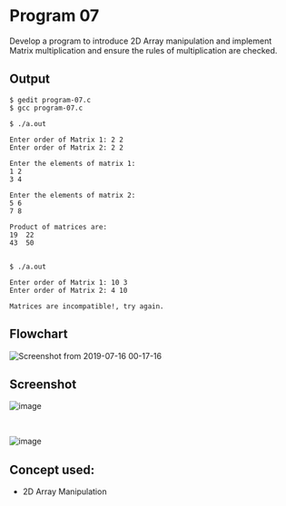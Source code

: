 # Program 07

Develop a program to introduce 2D Array manipulation and implement Matrix multiplication and ensure the rules of multiplication are checked.

## Output

```shell
$ gedit program-07.c 
$ gcc program-07.c 

$ ./a.out

Enter order of Matrix 1: 2 2
Enter order of Matrix 2: 2 2

Enter the elements of matrix 1:
1 2
3 4

Enter the elements of matrix 2:
5 6
7 8

Product of matrices are: 
19	22	
43	50	


$ ./a.out

Enter order of Matrix 1: 10 3
Enter order of Matrix 2: 4 10

Matrices are incompatible!, try again.

```
## Flowchart
![Screenshot from 2019-07-16 00-17-16](https://user-images.githubusercontent.com/42874695/61240996-2c184d80-a760-11e9-9a8e-c0fc41292c8c.png)

## Screenshot

![image](https://user-images.githubusercontent.com/44167922/50380630-c749b880-0692-11e9-9b77-d0345abbb41b.png)

<br>

![image](https://user-images.githubusercontent.com/44167922/50380645-40e1a680-0693-11e9-8a7d-d4b4d7ac1770.png)

## Concept used:

- 2D Array Manipulation

